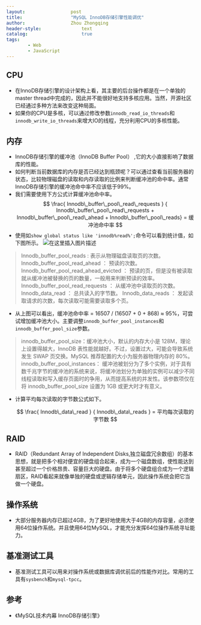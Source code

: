```yaml
---
layout:					post
title:					"MySQL InnoDB存储引擎性能调优"
author:					Zhou Zhongqing
header-style:				text
catalog:					true
tags:
		- Web
		- JavaScript
---
```

## CPU
- 在InnoDB存储引擎的设计架构上看，其主要的后台操作都是在一个单独的master thread中完成的，因此并不能很好地支持多核应用。当然，开源社区已经通过多种方法来改变这种局面。
- 如果你的CPU是多核，可以通过修改参数`innodb_read_io_threads`和`innodb_write_io_threads`来增大IO的线程，充分利用CPU的多核性能。
## 内存
- InnoDB存储引擎的缓冲池（InnoDB Buffer Pool） ,它的大小直接影响了数据库的性能。
- 如何判断当前数据库的内存是否已经达到瓶颈呢？可以通过查看当前服务器的状态，比较物理磁盘的读取和内存读取的比例来判断缓冲池的命中率。通常InnoDB存储引擎的缓冲池命中率不应该低于99%。
- 我们需要使用下方公式计算缓冲池命中率。
	 $$
	\frac{ Innodb\_buffer\_pool\_read\_requests } { Innodb\_buffer\_pool\_read\_requests  + Innodb\_buffer\_pool\_read\_ahead + Innodb\_buffer\_pool\_reads} = 缓冲池命中率
	$$
- 使用如`show global status like 'innodb%read%';`命令可以看到统计值，如下图所示。
![在这里插入图片描述](https://i-blog.csdnimg.cn/blog_migrate/9bb449247bff4636c14a91f866a7fd55.png)
> Innodb_buffer_pool_reads : 表示从物理磁盘读取页的次数。
> Innodb_buffer_pool_read_ahead ： 预读的次数。
> Innodb_buffer_pool_read_ahead_evicted ： 预读的页，但是没有被读取就从缓冲池被替换的页的数量，一般用来判断预读的效率。
> Innodb_buffer_pool_read_requests ： 从缓冲池中读取页的次数。
> Innodb_data_read ： 总共读入的字节数。
> Innodb_data_reads ： 发起读取请求的次数，每次读取可能需要读取多个页。

- 从上图可以看出，缓冲池命中率 = 16507 / (16507 + 0 + 868) ≈ 95%，可尝试增加缓冲池大小。主要调整`innodb_buffer_pool_instances`和`innodb_buffer_pool_size`参数。
> innodb_buffer_pool_size：缓冲池大小，默认的内存大小是 128M，理论上设置得越大，InnoDB 表性能就越好。不过，设置过大，可能会导致系统发生 SWAP 页交换。MySQL 推荐配置的大小为服务器物理内存的 80%。
>  innodb_buffer_pool_instances： 缓冲池被划分为了多个实例，对于具有数千兆字节的缓冲池的系统来说，将缓冲池划分为单独的实例可以减少不同线程读取和写入缓存页面时的争用，从而提高系统的并发性。该参数项仅在将 innodb_buffer_pool_size 设置为 1GB 或更大时才有意义。
- 计算平均每次读取的字节数公式如下。

	 $$
	\frac{ Innodb\_data\_read } { Innodb\_data\_reads  } = 平均每次读取的字节数
	$$

## RAID
- RAID（Redundant Array of Independent Disks,独立磁盘冗余数组）的基本思想，就是把多个相对便宜的硬盘组合起来，成为一个磁盘数组，使性能达到甚至超过一个价格昂贵、容量巨大的硬盘。由于将多个硬盘组合成为一个逻辑扇区，RAID看起来就像单独的硬盘或逻辑存储单元，因此操作系统会把它当做一个硬盘。

## 操作系统
- 大部分服务器内存已超过4GB，为了更好地使用大于4GB的内存容量，必须使用64位操作系统。并且使用64位MySQL，才能充分发挥64位操作系统寻址能力。
## 基准测试工具
- 基准测试工具可以用来对操作系统或数据库调优前后的性能作对比。常用的工具有`sysbench`和`mysql-tpcc`。
## 参考
- 《MySQL技术内幕 InnoDB存储引擎》